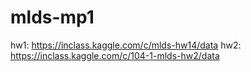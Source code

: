 # mlds-mp1
hw1: https://inclass.kaggle.com/c/mlds-hw14/data
hw2: https://inclass.kaggle.com/c/104-1-mlds-hw2/data

